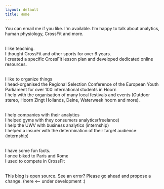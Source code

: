 ```yaml
---
layout: default
title: Home
---
```


You can email me if you like. I'm available. I’m happy to talk about analytics, human physiology, CrossFit and more.<br>
<br>

I like teaching.<br>
I thought CrossFit and other sports for over 6 years.<br>
I created a specific CrossFit lesson plan and developed dedicated online resources.<br>
<br>

I like to organize things<br>
I head-organised the Regional Selection Conference of the European Youth Parliament for over 100 international students in Hoorn<br>
I help with the organisation of many local festivals and events (Outdoor stereo, Hoorn Zingt Hollands, Deine, Waterweek hoorn and more).<br>
<br>

I help companies with their analytics<br>
I helped gyms with they consumers analytics(freelance)<br>
I help the UWV with business analytics (internship)<br>
I helped a insurer with the determination of their target audience (internship)<br>
<br>

I have some fun facts.<br>
I once biked to Paris and Rome<br>
I used to compete in CrossFit<br>
<br>

This blog is open source. See an error? Please go ahead and propose a change. (here <-- under development :)
 